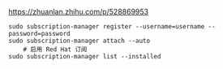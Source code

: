 https://zhuanlan.zhihu.com/p/528869953



```
sudo subscription-manager register --username=username --password=password
sudo subscription-manager attach --auto
	# 启用 Red Hat 订阅
sudo subscription-manager list --installed

```





